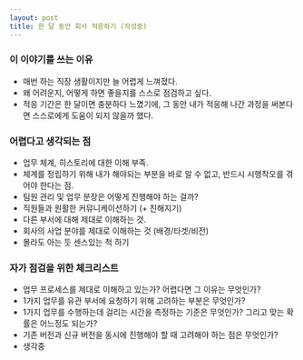 ```yaml
---
layout: post
title: 한 달 동안 회사 적응하기 (작성중)
---
```


### 이 이야기를 쓰는 이유
- 매번 하는 직장 생활이지만 늘 어렵게 느껴졌다.
- 왜 어려운지, 어떻게 하면 좋을지를 스스로 점검하고 싶다.
- 적응 기간은 한 달이면 충분하다 느꼈기에, 그 동안 내가 적응해 나간 과정을 써본다면 스스로에게 도움이 되지 않을까 했다.

### 어렵다고 생각되는 점
- 업무 체계, 히스토리에 대한 이해 부족.
- 체계를 정립하기 위해 내가 해야되는 부분을 바로 알 수 없고, 반드시 시행착오를 겪어야 한다는 점.
- 팀원 관리 및 업무 분장은 어떻게 진행해야 하는 걸까?
- 직원들과 원활한 커뮤니케이션하기 (+ 친해지기)
- 다른 부서에 대해 제대로 이해하는 것.
- 회사의 사업 분야를 제대로 이해하는 것 (배경/타겟/비전)
- 몰라도 아는 듯 센스있는 척 하기


### 자가 점검을 위한 체크리스트
- 업무 프로세스를 제대로 이해하고 있는가? 어렵다면 그 이유는 무엇인가?
- 1가지 업무를 유관 부서에 요청하기 위해 고려하는 부분은 무엇인가?
- 1가지 업무를 수행하는데 걸리는 시간을 측정하는 기준은 무엇인가? 그리고 맞는 확률은 어느정도 되는가?
- 기존 버전과 신규 버전을 동시에 진행해야 할 때 고려해야 하는 점은 무엇인가?
- 생각중
